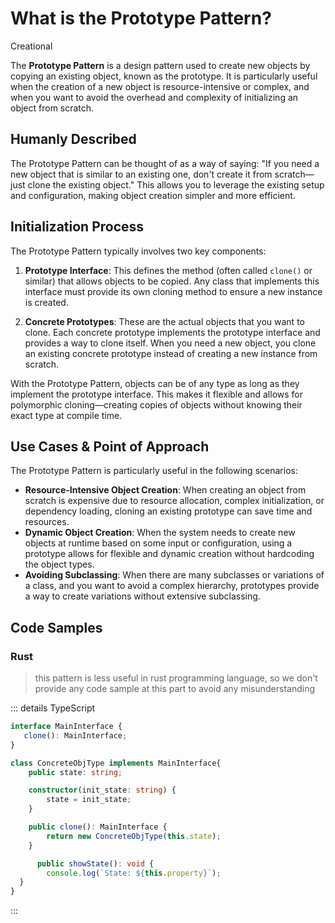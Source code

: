 # What is the Prototype Pattern?
<div style = "" > Creational </div>

The **Prototype Pattern** is a design pattern used to create new objects by copying an existing object, known as the prototype. It is particularly useful when the creation of a new object is resource-intensive or complex, and when you want to avoid the overhead and complexity of initializing an object from scratch.

## Humanly Described

The Prototype Pattern can be thought of as a way of saying: "If you need a new object that is similar to an existing one, don't create it from scratch—just clone the existing object." This allows you to leverage the existing setup and configuration, making object creation simpler and more efficient.

## Initialization Process

The Prototype Pattern typically involves two key components:

1. **Prototype Interface**: This defines the method (often called `clone()` or similar) that allows objects to be copied. Any class that implements this interface must provide its own cloning method to ensure a new instance is created.

2. **Concrete Prototypes**: These are the actual objects that you want to clone. Each concrete prototype implements the prototype interface and provides a way to clone itself. When you need a new object, you clone an existing concrete prototype instead of creating a new instance from scratch.

With the Prototype Pattern, objects can be of any type as long as they implement the prototype interface. This makes it flexible and allows for polymorphic cloning—creating copies of objects without knowing their exact type at compile time.

## Use Cases & Point of Approach

The Prototype Pattern is particularly useful in the following scenarios:

- **Resource-Intensive Object Creation**: When creating an object from scratch is expensive due to resource allocation, complex initialization, or dependency loading, cloning an existing prototype can save time and resources.
- **Dynamic Object Creation**: When the system needs to create new objects at runtime based on some input or configuration, using a prototype allows for flexible and dynamic creation without hardcoding the object types.
- **Avoiding Subclassing**: When there are many subclasses or variations of a class, and you want to avoid a complex hierarchy, prototypes provide a way to create variations without extensive subclassing.

## Code Samples

### Rust

> this pattern is less useful in rust programming language, so we don't provide any code sample at this part to avoid any misunderstanding

::: details TypeScript

``` typescript 
interface MainInterface {
   clone(): MainInterface;
}

class ConcreteObjType implements MainInterface{
    public state: string; 

    constructor(init_state: string) {
        state = init_state;
    }

    public clone(): MainInterface {
        return new ConcreteObjType(this.state);
    }

      public showState(): void {
        console.log(`State: ${this.property}`);
  }
}
```
:::